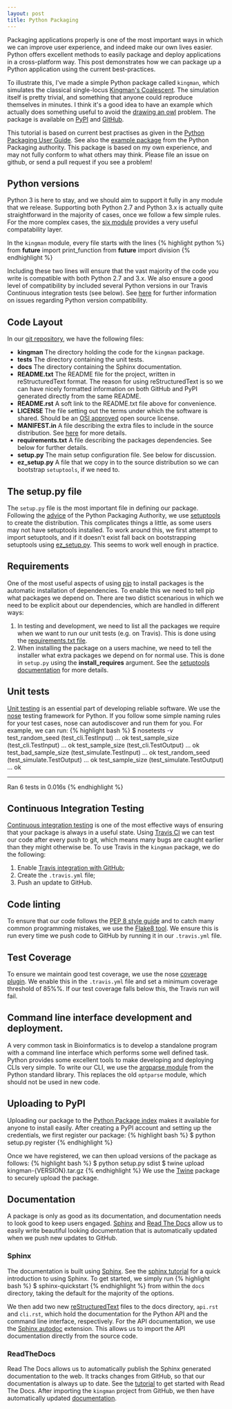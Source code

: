 ```yaml
---
layout: post
title: Python Packaging
---
```


Packaging applications properly is one of the most important ways
in which we can improve user experience, and indeed make our own lives
easier. Python offers excellent methods to easily package and
deploy applications in a cross-platform way. This post demonstrates
how we can package up a Python application using the current
best-practices.

To illustrate this, I've made a simple Python package called ``kingman``, which
simulates the classical single-locus [Kingman's
Coalescent](http://en.wikipedia.org/wiki/Coalescent_theory).  The simulation
itself is pretty trivial, and something that anyone could reproduce themselves
in minutes. I think it's a good idea to have an example which actually does
something useful to avoid the [drawing an
owl](http://knowyourmeme.com/memes/how-to-draw-an-owl) problem.  The package is
available on [PyPI](https://pypi.python.org/pypi/kingman) and
[GitHub](https://github.com/jeromekelleher/kingman).

This tutorial is based on current best practises as given in the [Python
Packaging User
Guide](http://python-packaging-user-guide.readthedocs.org/en/latest/).
See also the [example package](https://github.com/pypa/sampleproject)
from the Python Packaging authority.
This package is based on my own experience, and may not fully conform
to what others may think. Please file an issue on github, or send a 
pull request if you see a problem!

## Python versions

Python 3 is here to stay, and we should aim to support it fully in any 
module that we release. Supporting both Python 2.7 and Python 3.x 
is actually quite straightforward in the majority of cases, once 
we follow a few simple rules. For the more complex cases, the 
[six module](https://pypi.python.org/pypi/six) provides a very useful
compatability layer.

In the ``kingman`` module, every file starts with the lines
{% highlight python %}
from __future__ import print_function
from __future__ import division
{% endhighlight %}

Including these two lines will ensure that the vast majority of the 
code you write is compatible with both Python 2.7 and 3.x.  We also 
ensure a good level of compatibility by included several Python 
versions in our Travis Continuous integration tests (see below).
See [here](http://python-future.org/compatible_idioms.html) for 
further information on issues regarding Python version compatibility.

## Code Layout

In our [git repository](https://github.com/jeromekelleher/kingman), 
we have the following files:

- **kingman** The directory holding the code for the ``kingman`` package.
- **tests** The directory containing the unit tests.
- **docs** The directory containing the Sphinx documentation.
- **README.txt** The README file for the project, written in reStructuredText 
  format. The reason for using reStructuredText is so we can have nicely 
  formatted information on both GitHub and PyPI generated directly from the same README.
- **README.rst** A soft link to the README.txt file above for convenience.
- **LICENSE** The file setting out the terms under which the software is shared.
  Should be an [OSI approved](http://opensource.org/licenses) open source 
  license.
- **MANIFEST.in** A file describing the extra files to include in the source
  distribution. See 
  [here](https://docs.python.org/3.4/distutils/sourcedist.html#manifest-template)
  for more details.
- **requirements.txt** A file describing the packages dependencies. See below 
  for further details.
- **setup.py** The main setup configuration file. See below for discussion.
- **ez_setup.py** A file that we copy in to the source distribution so we 
  can bootstrap ``setuptools``, if we need to.

## The setup.py file

The ``setup.py`` file is the most important file in defining our package.
Following the 
[advice](http://python-packaging-user-guide.readthedocs.org/en/latest/projects.html#setuptools)
of the Python Packaging Authority, we use 
[setuptools](http://pythonhosted.org/setuptools/) to create 
the distribution. This complicates things a little, as some users may
not have setuptools installed. To work around this, we first attempt to import 
setuptools, and if it doesn't exist fall back on bootstrapping setuptools
using [ez_setup.py](https://pypi.python.org/pypi/ez_setup). This seems to work
well enough in practice.

## Requirements

One of the most useful aspects of using [pip](https://pypi.python.org/pypi/pip)
to install packages is the automatic installation of dependencies. To enable 
this we need to tell pip what packages we depend on. There are two distict
scenarious in which we need to be explicit about our dependencies, which 
are handled in different ways:

1. In testing and development, we need to list all the packages we require when
   we want to run our unit tests (e.g. on Travis). This is done using the 
   [requirements.txt file](https://pip.readthedocs.org/en/1.1/requirements.html).
2. When installing the package on a users machine, we need to tell the installer
   what extra packages we depend on for normal use. This is done in ``setup.py``
   using the **install_requires** argument. See the 
   [setuptools documentation](https://pythonhosted.org/setuptools/setuptools.html)
   for more details.

## Unit tests

[Unit testing](http://en.wikipedia.org/wiki/Unit_testing) is an essential
part of developing reliable software. We use the 
[nose](https://nose.readthedocs.org/en/latest/) testing framework for Python.
If you follow some simple naming rules for your test cases, nose can 
autodiscover and run them for you. For example, we can run:
{% highlight bash %}
$ nosetests -v
test_random_seed (test_cli.TestInput) ... ok
test_sample_size (test_cli.TestInput) ... ok
test_sample_size (test_cli.TestOutput) ... ok
test_bad_sample_size (test_simulate.TestInput) ... ok
test_random_seed (test_simulate.TestOutput) ... ok
test_sample_size (test_simulate.TestOutput) ... ok

----------------------------------------------------------------------
Ran 6 tests in 0.016s
{% endhighlight %}


## Continuous Integration Testing
[Continuous integration testing](http://en.wikipedia.org/wiki/Continuous_integration)
is one of the most effective ways of ensuring that your package is always in a 
useful state. Using [Travis CI](https://travis-ci.org/) we can test our code 
after every push to git, which means many bugs are caught earlier than they 
might otherwise be. To use Travis in the ``kingman`` package, we do the 
following:

1. Enable [Travis integration with GitHub](http://docs.travis-ci.com/user/getting-started/);
2. Create the ``.travis.yml`` file;
3. Push an update to GitHub.

## Code linting

To ensure that our code follows the 
[PEP 8 style guide](https://www.python.org/dev/peps/pep-0008)
and to catch many common programming mistakes, we use the 
[Flake8 tool](https://pypi.python.org/pypi/flake8). We ensure this 
is run every time we push code to GitHub by running it in our 
``.travis.yml`` file.

## Test Coverage

To ensure we maintain good test coverage, we use the nose 
[coverage plugin](http://nose.readthedocs.org/en/latest/plugins/cover.html). 
We enable this in the ``.travis.yml`` file and set a minimum coverage 
threshold of 85%%. If our test coverage falls below this, the Travis run will
fail.

## Command line interface development and deployment.

A very common task in Bioinformatics is to develop a standalone program 
with a command line interface which performs some well defined task. Python 
provides some excellent tools to make developing and deploying CLIs very
simple. To write our CLI, we use the 
[argparse module](https://docs.python.org/3.4/library/argparse.html) from 
the Python standard library. This replaces the old ``optparse`` module, 
which should not be used in new code.


## Uploading to PyPI

Uploading our package to the [Python Package index](https://pypi.python.org/pypi)
makes it available for anyone to install easily. After creating a PyPI account
and setting up the credentials, we first register our package:
{% highlight bash %}
$ python setup.py register
{% endhighlight %}

Once we have registered, we can then upload versions of the package as follows:
{% highlight bash %}
$ python setup.py sdist
$ twine upload kingman-{VERSION}.tar.gz
{% endhighlight %}
We use the [Twine](https://pypi.python.org/pypi/twine) package to securely upload
the package.

## Documentation 

A package is only as good as its documentation, and documentation needs to 
look good to keep users engaged. [Sphinx](http://sphinx-doc.org/) and 
[Read The Docs](https://readthedocs.org/) allow us to easily write 
beautiful looking documentation that is automatically updated when we 
push new updates to GitHub. 

### Sphinx

The documentation is built using [Sphinx](http://sphinx-doc.org/). See the 
[sphinx tutorial](http://sphinx-doc.org/tutorial.html) for a quick introduction
to using Sphinx. To get started, we simply run 
{% highlight bash %}
$ sphinx-quickstart
{% endhighlight %}
from within the ``docs`` directory, taking the default for the majority of the 
options.

We then add two new [reStructuredText](http://docutils.sourceforge.net/rst.html)
files to the docs directory, ``api.rst`` and ``cli.rst``, which hold the documentation
for the Python API and the command line interface, respectively. For the API
documentation, we use the [Sphinx autodoc](http://sphinx-doc.org/ext/autodoc.html)
extension. This allows us to import the API documentation directly from the 
source code.

### ReadTheDocs

Read The Docs allows us to automatically publish the Sphinx generated documentation
to the web. It tracks changes from GitHub, so that our documentation is always 
up to date. See the 
[tutorial](https://docs.readthedocs.org/en/latest/getting_started.html) to 
get started with Read The Docs. After importing the ``kingman`` project from 
GitHub, we then have automatically updated 
[documentation](http://kingman.readthedocs.org/en/latest/index.html).

